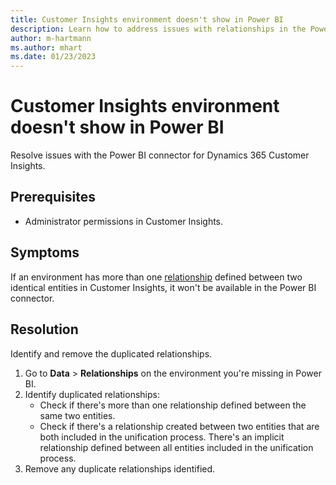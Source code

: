 ```yaml
---
title: Customer Insights environment doesn't show in Power BI
description: Learn how to address issues with relationships in the Power BI connection for Dynamics 365 Customer Insights.
author: m-hartmann
ms.author: mhart
ms.date: 01/23/2023
---
```


# Customer Insights environment doesn't show in Power BI

Resolve issues with the Power BI connector for Dynamics 365 Customer Insights.

## Prerequisites

- Administrator permissions in Customer Insights.

## Symptoms

If an environment has more than one [relationship](/dynamics365/customer-insights/relationships.md) defined between two identical entities in Customer Insights, it won't be available in the Power BI connector.

## Resolution

Identify and remove the duplicated relationships.

1. Go to **Data** > **Relationships** on the environment you're missing in Power BI.
1. Identify duplicated relationships:
   - Check if there's more than one relationship defined between the same two entities.
   - Check if there's a relationship created between two entities that are both included in the unification process. There's an implicit relationship defined between all entities included in the unification process.
1. Remove any duplicate relationships identified.
